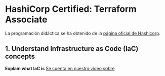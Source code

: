 # HashiCorp Certified: Terraform Associate

La programación didáctica se ha obtenido de la [página oficial de
Hashicorp](https://learn.hashicorp.com/tutorials/terraform/associate-review?in=terraform/certification).

## 1. Understand Infrastructure as Code (IaC) concepts

**Explain what IaC is**
[Se cuenta en nuestro vídeo sobre](http://todo)
